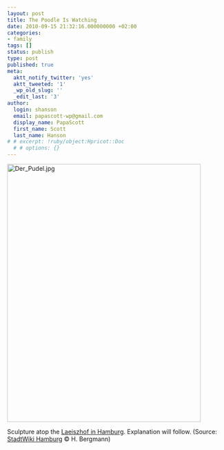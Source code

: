 ```yaml
---
layout: post
title: The Poodle Is Watching
date: 2010-09-15 21:32:16.000000000 +02:00
categories:
- family
tags: []
status: publish
type: post
published: true
meta:
  aktt_notify_twitter: 'yes'
  aktt_tweeted: '1'
  _wp_old_slug: ''
  _edit_last: '3'
author:
  login: shanson
  email: papascott-wp@gmail.com
  display_name: PapaScott
  first_name: Scott
  last_name: Hanson
# # excerpt: !ruby/object:Hpricot::Doc
  # # options: {}
---
```

<p><a href="http://www.hamburgwiki.de/wiki/Bild:Der_Pudel.jpg"><img style="margin-left:auto;margin-right:auto" src="http://www.papascott.de/wordpress/wp-content/uploads/2010/09/Der_Pudel.jpg" alt="Der_Pudel.jpg" border="0" width="449" height="599" /></a></p>
<p>Sculpture atop the <a href="http://www.hamburgwiki.de/wiki/Laeiszhof">Laeiszhof in Hamburg</a>. Explanation will follow. (Source: <a href="http://www.hamburgwiki.de/wiki/Bild:Der_Pudel.jpg">StadtWiki Hamburg</a>  &copy; H. Bergmann)</p>
